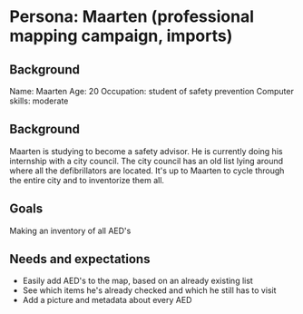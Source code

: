 # Persona: Maarten (professional mapping campaign, imports)

## Background

Name: Maarten
Age: 20
Occupation: student of safety prevention
Computer skills: moderate

## Background

Maarten is studying to become a safety advisor. He is currently doing his internship with a city council.
The city council has an old list lying around where all the defibrillators are located.
It's up to Maarten to cycle through the entire city and to inventorize them all.

## Goals

Making an inventory of all AED's

## Needs and expectations

- Easily add AED's to the map, based on an already existing list
- See which items he's already checked and which he still has to visit
- Add a picture and metadata about every AED


